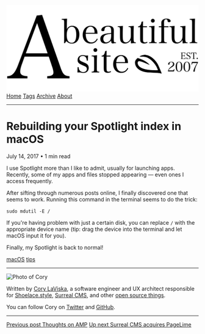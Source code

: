 <a href="../../index.html" class="header-link"><img src="../../images/logos/wordmark.svg" alt="A Beautiful Site" class="wordmark" /></a> <a href="../../index.html" class="nav-item">Home</a> <a href="../../tags/index.html" class="nav-item">Tags</a> <a href="../index.html" class="nav-item">Archive</a> <a href="../../about/index.html" class="nav-item">About</a>

------------------------------------------------------------------------

Rebuilding your Spotlight index in macOS
========================================

July 14, 2017 • 1 min read

I use Spotlight more than I like to admit, usually for launching apps. Recently, some of my apps and files stopped appearing — even ones I access frequently.

After sifting through numerous posts online, I finally discovered one that seems to work. Running this command in the terminal seems to do the trick:

    sudo mdutil -E /

If you're having problem with just a certain disk, you can replace `/` with the appropriate device name (tip: drag the device into the terminal and let macOS input it for you).

Finally, my Spotlight is back to normal!

<a href="../../tags/macOS/index-2.html" class="post-tag">macOS</a> <a href="../../tags/tips/index.html" class="post-tag">tips</a>

------------------------------------------------------------------------

<img src="http://0.gravatar.com/avatar/bf1b3b95fd5b096a3592247c29667b33?s=512" alt="Photo of Cory" class="avatar avatar-small" />

Written by [Cory LaViska](../../index-4.html), a software engineer and UX architect responsible for [Shoelace.style](https://shoelace.style/), [Surreal CMS](https://www.surrealcms.com/), and other [open source things](https://github.com/claviska).

You can follow Cory on [Twitter](https://twitter.com/bgooonz) and [GitHub](https://github.com/claviska).

------------------------------------------------------------------------

<a href="../thoughts-on-amp/index.html" class="post-nav-previous"><span class="small">Previous post</span> Thoughts on AMP</a> <a href="../surreal-cms-acquires-pagelime/index.html" class="post-nav-next"><span class="small">Up next</span> Surreal CMS acquires PageLime</a>
